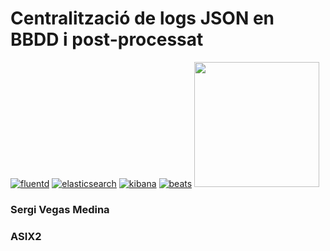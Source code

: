 # Centralització de logs JSON en BBDD i post-processat
[![fluentd](https://pbs.twimg.com/profile_images/2261136657/fluent_normal.png)](http://www.fluentd.org/)
[![elasticsearch](https://banen.bol.com/content/uploads/2014/08/elasticsearch.png)](https://www.elastic.co/products/elasticsearch)
[![kibana](https://raw.githubusercontent.com/1science/docker-kibana/latest/logo.png)](https://www.elastic.co/products/kibana)
[![beats](https://amsterdam.luminis.eu/wp-content/uploads/2016/02/elastic-beats-fw.png)](https://www.elastic.co/products/beats)
<a href="http://www.google.com"><img src="https://amsterdam.luminis.eu/wp-content/uploads/2016/02/elastic-beats-fw.png" width="200" height="200" /></a>

### Sergi Vegas Medina
### ASIX2
